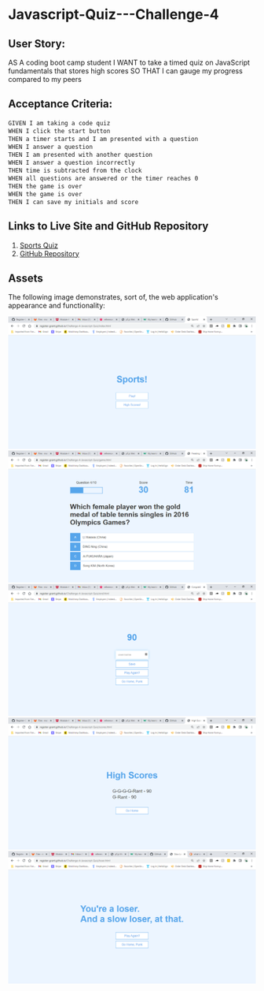 # Javascript-Quiz---Challenge-4

## User Story: 
AS A coding boot camp student
I WANT to take a timed quiz on JavaScript fundamentals that stores high scores
SO THAT I can gauge my progress compared to my peers

## Acceptance Criteria:

```
GIVEN I am taking a code quiz
WHEN I click the start button
THEN a timer starts and I am presented with a question
WHEN I answer a question
THEN I am presented with another question
WHEN I answer a question incorrectly
THEN time is subtracted from the clock
WHEN all questions are answered or the timer reaches 0
THEN the game is over
WHEN the game is over
THEN I can save my initials and score
```

## Links to Live Site and GitHub Repository
1. [Sports Quiz](https://register-grant.github.io/Challenge-4-Javascript-Quiz/)
2. [GitHub Repository](https://github.com/Register-Grant/Challenge-4-Javascript-Quiz)

## Assets
The following image demonstrates, sort of, the web application's appearance and functionality:

![This is what one of the webpages currently looks like.](./assets/images/quiz_start_screenshot.png)
![This is what another one of the webpages currently looks like.](./assets/images/question_with_score_progress_and_timer_screenshot.png)
![This is what another one of the webpages currently looks like.](./assets/images/score_and_username_input_screenshot.png)
![This is what another one of the webpages currently looks like.](./assets/images/high_scores_list_screenshot.png)
![This is what another one of the webpages currently looks like.](./assets/images/time_ran_out_loser_screenshot.png)
